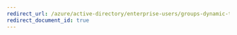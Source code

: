 ```yaml
---
redirect_url: /azure/active-directory/enterprise-users/groups-dynamic-tutorial
redirect_document_id: true
---
```

